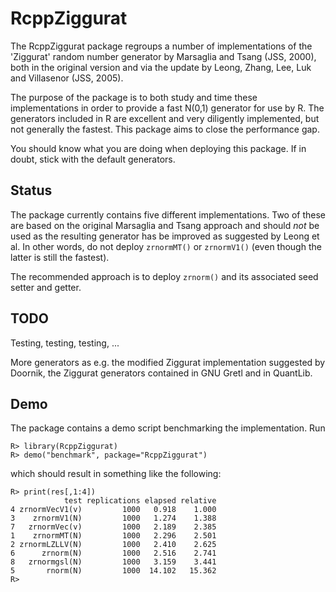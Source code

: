 RcppZiggurat
============

The RcppZiggurat package regroups a number of implementations of the
'Ziggurat' random number generator by Marsaglia and Tsang (JSS, 2000), both
in the original version and via the update by Leong, Zhang, Lee, Luk and
Villasenor (JSS, 2005).

The purpose of the package is to both study and time these implementations in
order to provide a fast N(0,1) generator for use by R.  The generators
included in R are excellent and very diligently implemented, but not
generally the fastest.  This package aims to close the performance gap.

You should know what you are doing when deploying this package. If in doubt,
stick with the default generators.

## Status

The package currently contains five different implementations. Two of these 
are based on the original Marsaglia and Tsang approach and should *not* be 
used as the resulting generator has be improved as suggested by Leong et al.
In other words, do not deploy `zrnormMT()` or `zrnormV1()` (even though the 
latter is still the fastest).

The recommended approach is to deploy `zrnorm()` and its associated seed 
setter and getter.

## TODO

Testing, testing, testing, ...

More generators as e.g. the modified Ziggurat implementation suggested by 
Doornik, the Ziggurat generators contained in GNU Gretl and in QuantLib. 

## Demo

The package contains a demo script benchmarking the implementation. Run

    R> library(RcppZiggurat)
    R> demo("benchmark", package="RcppZiggurat")

which should result in something like the following:

    R> print(res[,1:4])
                test replications elapsed relative
    4 zrnormVecV1(v)         1000   0.918    1.000
    3    zrnormV1(N)         1000   1.274    1.388
    7   zrnormVec(v)         1000   2.189    2.385
    1    zrnormMT(N)         1000   2.296    2.501
    2 zrnormLZLLV(N)         1000   2.410    2.625
    6      zrnorm(N)         1000   2.516    2.741
    8   zrnormgsl(N)         1000   3.159    3.441
    5       rnorm(N)         1000  14.102   15.362
    R> 
